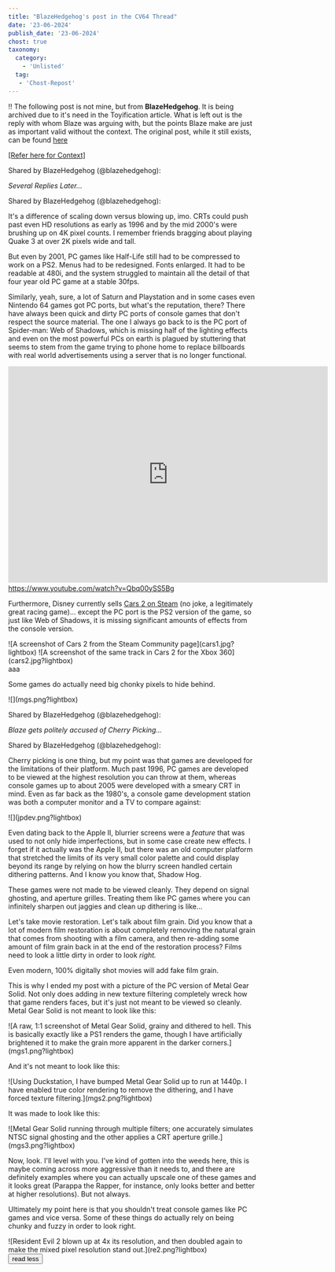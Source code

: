 ```yaml
---
title: "BlazeHedgehog's post in the CV64 Thread"
date: '23-06-2024'
publish_date: '23-06-2024'
chost: true
taxonomy:
  category:
    - 'Unlisted'
  tag:
   - 'Chost-Repost'
---
```


<script type="module" src="/etc/cohost-wc.js"></script>
<link rel="stylesheet" href="/etc/cohost-wc.css" /> 

!! The following post is not mine, but from **BlazeHedgehog**. It is being archived due to it's need in the Toyification article. What is left out is the reply with whom Blaze was arguing with, but the points Blaze make are just as important valid without the context. The original post, while it still exists, can be found [here](https://cohost.org/blazehedgehog/post/6583760-cherry-picking-is-on)

<cohost-post avatarsrc="/etc/icons/kayin.png" avatarshape="circle" displayname="Kay" handle="Kayin" headline="Castlevania 64, Legacy of Darkness, and How We Re-evaluate Action Games Released in the Pain Zone" originalurl="https://cohost.org/Kayin/post/6564407-castlevania-64-lega" publishedat="2024-06-22T14:26:46.968Z" tags="">

</noscript><div class="co-prose prose my-4 overflow-hidden break-words px-3"><p><a href="/castlevania-64-lod">[Refer here for Context]</a></div>

<cohost-shared-item avatarsrc="/etc/icons/anon.png" avatarshape="circle" displayname="Assorted Replies"><noscript>Shared by BlazeHedgehog (@blazehedgehog): </noscript><div class="co-prose prose my-4 overflow-hidden break-words px-3"><p><em>Several Replies Later...</em></p></div></cohost-shared-item>

<cohost-shared-item avatarsrc="/etc/icons/blaze.png" avatarshape="squircle" displayname="BlazeHedgehog" handle="blazehedgehog" originalurl="https://cohost.org/blazehedgehog/post/6576033-it-s-a-difference-of" publishedat="2024-06-23T09:33:52.699Z" tags="high resolution"><noscript>Shared by BlazeHedgehog (@blazehedgehog): </noscript><div class="co-prose prose my-4 overflow-hidden break-words px-3"><p>It's a difference of scaling down versus blowing up, imo. CRTs could push past even HD resolutions as early as 1996 and by the mid 2000's were brushing up on 4K pixel counts. I remember friends bragging about playing Quake 3 at over 2K pixels wide and tall.</p>
<p>But even by 2001, PC games like Half-Life still had to be compressed to work on a PS2. Menus had to be redesigned. Fonts enlarged. It had to be readable at 480i, and the system struggled to maintain all the detail of that four year old PC game at a stable 30fps.</p>
<p>Similarly, yeah, sure, a lot of Saturn and Playstation and in some cases even Nintendo 64 games got PC ports, but what's the reputation, there? There have always been quick and dirty PC ports of console games that don't respect the source material. The one I always go back to is the PC port of Spider-man: Web of Shadows, which is missing half of the lighting effects and even on the most powerful PCs on earth is plagued by stuttering that seems to stem from the game trying to phone home to replace billboards with real world advertisements using a server that is no longer functional.</p>
<div><div class="co-embed"><div class="renderIfVisible "><div class="renderIfVisible-placeholder"><iframe width="650" height="440" src="https://www.youtube.com/embed/Qbq00ySS5Bg" title="" frameBorder="0"   allow="accelerometer; autoplay; clipboard-write; encrypted-media; gyroscope; picture-in-picture; web-share"  allowFullScreen><br>Powered by <a href="https://youtubeembedcode.com">youtube embed code</a> and <a href="https://skipboregler.com/da/">skip bo regler</a></iframe></div></div><div class="co-ui-text mt-0 p-3 text-right"><a href="https://www.youtube.com/watch?v=Qbq00ySS5Bg" target="_blank" rel="noopener nofollow" tabindex="0">https://www.youtube.com/watch?v=Qbq00ySS5Bg</a></div></div></div>
<p>Furthermore, Disney currently sells <a href="https://store.steampowered.com/app/301760/DisneyPixar_Cars_2_The_Video_Game/" target="_blank" rel="nofollow noopener" tabindex="0">Cars 2 on Steam</a> (no joke, a legitimately great racing game)... except the PC port is the PS2 version of the game, so just like Web of Shadows, it is missing significant amounts of effects from the console version.</p>

<div markdown=1>
![A screenshot of Cars 2 from the Steam Community page](cars1.jpg?lightbox)
![A screenshot of the same track in Cars 2 for the Xbox 360](cars2.jpg?lightbox)
</div>
aaa
<p>Some games do actually need big chonky pixels to hide behind.</p>
<div markdown=1>
![](mgs.png?lightbox)
</div></div></cohost-shared-item>

<cohost-shared-item avatarsrc="/etc/icons/anon.png" avatarshape="circle"  displayname="Assorted Replies"><noscript>Shared by BlazeHedgehog (@blazehedgehog): </noscript><div class="co-prose prose my-4 overflow-hidden break-words px-3"><p><em>Blaze gets politely accused of Cherry Picking...</em></p></div></cohost-shared-item>

<cohost-shared-item avatarsrc="/etc/icons/blaze.png" avatarshape="squircle" displayname="BlazeHedgehog" handle="blazehedgehog" originalurl="https://cohost.org/blazehedgehog/post/6583760-cherry-picking-is-on" publishedat="2024-06-23T23:02:07.537Z" tags="high resolution,PlayStation"><noscript>Shared by BlazeHedgehog (@blazehedgehog): </noscript><div class="co-prose prose my-4 overflow-hidden break-words px-3"><p>Cherry picking is one thing, but my point was that games are developed for the limitations of their platform. Much past 1996, PC games are developed to be viewed at the highest resolution you can throw at them, whereas console games up to about 2005 were developed with a smeary CRT in mind. Even as far back as the 1980's, a console game development station was both a computer monitor and a TV to compare against:</p>
<div markdown=1>![](jpdev.png?lightbox)</div>
<p>Even dating back to the Apple II, blurrier screens were a <em>feature</em> that was used to not only hide imperfections, but in some case create new effects. I forget if it actually was the Apple II, but there was an old computer platform that stretched the limits of its very small color palette and could display beyond its range by relying on how the blurry screen handled certain dithering patterns. And I know you know that, Shadow Hog.</p>
<p>These games were not made to be viewed cleanly. They depend on signal ghosting, and aperture grilles. Treating them like PC games where you can infinitely sharpen out jaggies and clean up dithering is like...</p>
<p>Let's take movie restoration. Let's talk about film grain. Did you know that a lot of modern film restoration is about completely removing the natural grain that comes from shooting with a film camera, and then re-adding some amount of film grain back in at the end of the restoration process? Films need to look a little dirty in order to look <em>right.</em></p>
<p>Even modern, 100% digitally shot movies will add fake film grain.</p>
<p>This is why I ended my post with a picture of the PC version of Metal Gear Solid. Not only does adding in new texture filtering completely wreck how that game renders faces, but it's just not meant to be viewed so cleanly. Metal Gear Solid is not meant to look like this:</p>

<div markdown=1>![A raw, 1:1 screenshot of Metal Gear Solid, grainy and dithered to hell. This is basically exactly like a PS1 renders the game, though I have artificially brightened it to make the grain more apparent in the darker corners.](mgs1.png?lightbox)</div>

<p>And it's not meant to look like this:</p>

<div markdown=1>![Using Duckstation, I have bumped Metal Gear Solid up to run at 1440p. I have enabled true color rendering to remove the dithering, and I have forced texture filtering.](mgs2.png?lightbox)</div>

<p>It was made to look like this:</p>

<div markdown=1>![Metal Gear Solid running through multiple filters; one accurately simulates NTSC signal ghosting and the other applies a CRT aperture grille.](mgs3.png?lightbox)</div>

<p>Now, look. I'll level with you. I've kind of gotten into the weeds here, this is maybe coming across more aggressive than it needs to, and there are definitely examples where you can actually upscale one of these games and it looks great (Parappa the Rapper, for instance, only looks better and better at higher resolutions). But not always.</p>
<p>Ultimately my point here is that you shouldn't treat console games like PC games and vice versa. Some of these things do actually rely on being chunky and fuzzy in order to look right.</p>
<div markdown=1>![Resident Evil 2 blown up at 4x its resolution, and then doubled again to make the mixed pixel resolution stand out.](re2.png?lightbox)</div>

</div><button class="co-link-button co-opaque inline-block pb-3 pl-3 text-left text-sm font-bold hover:underline">read less</button></cohost-shared-item>

</cohost-post>